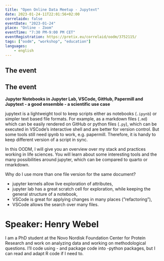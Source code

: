 ```yaml
---
title: "Open Online Data Meetup - Jupytext"
date: 2023-01-24-11T22:01:56+02:00
correlaidx: false
eventDate: "2023-01-24"
place: "Online - Zoom"
eventTime: "7:30 PM-9:00 PM CET"
eventRegistration: https://pretix.eu/correlaid/oodm/3752115/ 
tags: ["oodm", "workshop", "education"]
languages: 
    - english
---
```



## The event

## The event

**Jupyter Notebooks in Jupyter Lab, VSCode, GitHub, Papermill and Jupytext - a good ensemble - a scientific use case**

jupytext is a lightweight tool to keep scripts either as notebooks (`.ipynb`) or simpler text based file formats. For example, as a markdown files (`.md`) which can be easily rendered on GitHub or python files (`.py`), which can be executed in VSCode’s interactive shell and are better for version control. But some tools still need ipynb to work, e.g. papermill. Therefore, it is handy to keep different version of a script in sync.

In this OODM, I will give you an overview over my stack and practices working in life sciences. You will learn about some interesting tools and the many possibilities around jupyter, which can be compared to quarto or rmarkdown.

Why do I use more than one file version for the same document?
- jupyter kernels allow live exploration of attributes,
- jupyter lab has a great scratch cell for exploration, while keeping the general structure of a notebook,
- VSCode is great for applying changes in many places (”refactoring”),
- VSCode allows the search over many files.

# Speaker: Henry Webel

I am a PhD student at the Novo Nordisk Foundation Center for Protein Research and work on analyzing data and working on methodological questions. I’ll code using - and package code into -python packages, but I can read and adapt R code if I need to.
